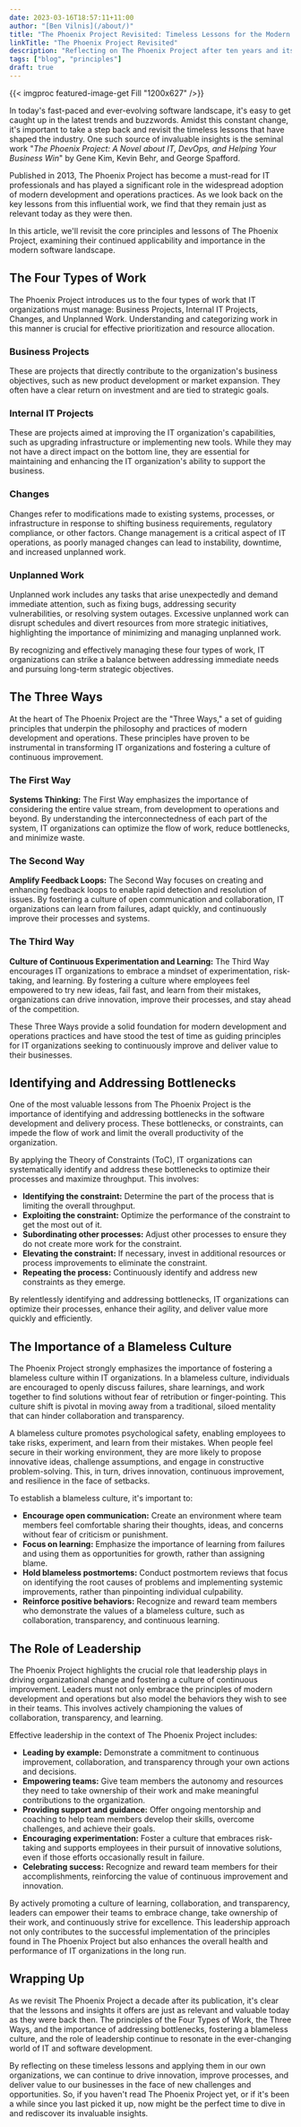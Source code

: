 ```yaml
---
date: 2023-03-16T18:57:11+11:00
author: "[Ben Vilnis](/about/)"
title: "The Phoenix Project Revisited: Timeless Lessons for the Modern Software Landscape"
linkTitle: "The Phoenix Project Revisited"
description: "Reflecting on The Phoenix Project after ten years and its enduring insights for the ever-evolving world of IT and DevOps"
tags: ["blog", "principles"]
draft: true
---
```


<div class="center-text">

  {{< imgproc featured-image-get Fill "1200x627" />}}

  In today's fast-paced and ever-evolving software landscape, it's easy to get caught up in the latest trends and buzzwords. Amidst this constant change, it's important to take a step back and revisit the timeless lessons that have shaped the industry. One such source of invaluable insights is the seminal work "_*The Phoenix Project: A Novel about IT, DevOps, and Helping Your Business Win*_" by Gene Kim, Kevin Behr, and George Spafford.

  Published in 2013, The Phoenix Project has become a must-read for IT professionals and has played a significant role in the widespread adoption of modern development and operations practices. As we look back on the key lessons from this influential work, we find that they remain just as relevant today as they were then.

  In this article, we'll revisit the core principles and lessons of The Phoenix Project, examining their continued applicability and importance in the modern software landscape.

  ## **The Four Types of Work**
  The Phoenix Project introduces us to the four types of work that IT organizations must manage: Business Projects, Internal IT Projects, Changes, and Unplanned Work. Understanding and categorizing work in this manner is crucial for effective prioritization and resource allocation.

  ### **Business Projects**
  These are projects that directly contribute to the organization's business objectives, such as new product development or market expansion. They often have a clear return on investment and are tied to strategic goals.

  ### **Internal IT Projects**
  These are projects aimed at improving the IT organization's capabilities, such as upgrading infrastructure or implementing new tools. While they may not have a direct impact on the bottom line, they are essential for maintaining and enhancing the IT organization's ability to support the business.

  ### **Changes**
  Changes refer to modifications made to existing systems, processes, or infrastructure in response to shifting business requirements, regulatory compliance, or other factors. Change management is a critical aspect of IT operations, as poorly managed changes can lead to instability, downtime, and increased unplanned work.

  ### **Unplanned Work**
  Unplanned work includes any tasks that arise unexpectedly and demand immediate attention, such as fixing bugs, addressing security vulnerabilities, or resolving system outages. Excessive unplanned work can disrupt schedules and divert resources from more strategic initiatives, highlighting the importance of minimizing and managing unplanned work.

  By recognizing and effectively managing these four types of work, IT organizations can strike a balance between addressing immediate needs and pursuing long-term strategic objectives.

  ## **The Three Ways**
  At the heart of The Phoenix Project are the "Three Ways," a set of guiding principles that underpin the philosophy and practices of modern development and operations. These principles have proven to be instrumental in transforming IT organizations and fostering a culture of continuous improvement.

  ### **The First Way**
  **Systems Thinking:** The First Way emphasizes the importance of considering the entire value stream, from development to operations and beyond. By understanding the interconnectedness of each part of the system, IT organizations can optimize the flow of work, reduce bottlenecks, and minimize waste.

  ### **The Second Way**
  **Amplify Feedback Loops:** The Second Way focuses on creating and enhancing feedback loops to enable rapid detection and resolution of issues. By fostering a culture of open communication and collaboration, IT organizations can learn from failures, adapt quickly, and continuously improve their processes and systems.

  ### **The Third Way**
  **Culture of Continuous Experimentation and Learning:** The Third Way encourages IT organizations to embrace a mindset of experimentation, risk-taking, and learning. By fostering a culture where employees feel empowered to try new ideas, fail fast, and learn from their mistakes, organizations can drive innovation, improve their processes, and stay ahead of the competition.

  These Three Ways provide a solid foundation for modern development and operations practices and have stood the test of time as guiding principles for IT organizations seeking to continuously improve and deliver value to their businesses.

  ## **Identifying and Addressing Bottlenecks**
  One of the most valuable lessons from The Phoenix Project is the importance of identifying and addressing bottlenecks in the software development and delivery process. These bottlenecks, or constraints, can impede the flow of work and limit the overall productivity of the organization.

  By applying the Theory of Constraints (ToC), IT organizations can systematically identify and address these bottlenecks to optimize their processes and maximize throughput. This involves:

  * **Identifying the constraint:** Determine the part of the process that is limiting the overall throughput.
  * **Exploiting the constraint:** Optimize the performance of the constraint to get the most out of it.
  * **Subordinating other processes:** Adjust other processes to ensure they do not create more work for the constraint.
  * **Elevating the constraint:** If necessary, invest in additional resources or process improvements to eliminate the constraint.
  * **Repeating the process:** Continuously identify and address new constraints as they emerge.

  By relentlessly identifying and addressing bottlenecks, IT organizations can optimize their processes, enhance their agility, and deliver value more quickly and efficiently.

  ## **The Importance of a Blameless Culture**
  The Phoenix Project strongly emphasizes the importance of fostering a blameless culture within IT organizations. In a blameless culture, individuals are encouraged to openly discuss failures, share learnings, and work together to find solutions without fear of retribution or finger-pointing. This culture shift is pivotal in moving away from a traditional, siloed mentality that can hinder collaboration and transparency.

  A blameless culture promotes psychological safety, enabling employees to take risks, experiment, and learn from their mistakes. When people feel secure in their working environment, they are more likely to propose innovative ideas, challenge assumptions, and engage in constructive problem-solving. This, in turn, drives innovation, continuous improvement, and resilience in the face of setbacks.

  To establish a blameless culture, it's important to:

  * **Encourage open communication:** Create an environment where team members feel comfortable sharing their thoughts, ideas, and concerns without fear of criticism or punishment.
  * **Focus on learning:** Emphasize the importance of learning from failures and using them as opportunities for growth, rather than assigning blame.
  * **Hold blameless postmortems:** Conduct postmortem reviews that focus on identifying the root causes of problems and implementing systemic improvements, rather than pinpointing individual culpability.
  * **Reinforce positive behaviors:** Recognize and reward team members who demonstrate the values of a blameless culture, such as collaboration, transparency, and continuous learning.

  ## **The Role of Leadership**
  The Phoenix Project highlights the crucial role that leadership plays in driving organizational change and fostering a culture of continuous improvement. Leaders must not only embrace the principles of modern development and operations but also model the behaviors they wish to see in their teams. This involves actively championing the values of collaboration, transparency, and learning.

  Effective leadership in the context of The Phoenix Project includes:

  * **Leading by example:** Demonstrate a commitment to continuous improvement, collaboration, and transparency through your own actions and decisions.
  * **Empowering teams:** Give team members the autonomy and resources they need to take ownership of their work and make meaningful contributions to the organization.
  * **Providing support and guidance:** Offer ongoing mentorship and coaching to help team members develop their skills, overcome challenges, and achieve their goals.
  * **Encouraging experimentation:** Foster a culture that embraces risk-taking and supports employees in their pursuit of innovative solutions, even if those efforts occasionally result in failure.
  * **Celebrating success:** Recognize and reward team members for their accomplishments, reinforcing the value of continuous improvement and innovation.

  By actively promoting a culture of learning, collaboration, and transparency, leaders can empower their teams to embrace change, take ownership of their work, and continuously strive for excellence. This leadership approach not only contributes to the successful implementation of the principles found in The Phoenix Project but also enhances the overall health and performance of IT organizations in the long run.

  ## **Wrapping Up**

  As we revisit The Phoenix Project a decade after its publication, it's clear that the lessons and insights it offers are just as relevant and valuable today as they were back then. The principles of the Four Types of Work, the Three Ways, and the importance of addressing bottlenecks, fostering a blameless culture, and the role of leadership continue to resonate in the ever-changing world of IT and software development.

  By reflecting on these timeless lessons and applying them in our own organizations, we can continue to drive innovation, improve processes, and deliver value to our businesses in the face of new challenges and opportunities. So, if you haven't read The Phoenix Project yet, or if it's been a while since you last picked it up, now might be the perfect time to dive in and rediscover its invaluable insights.

</div>
